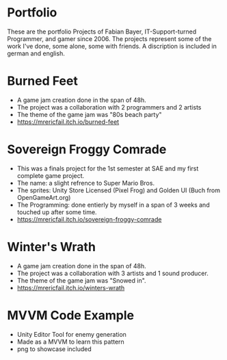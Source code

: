 # Portfolio
These are the portfolio Projects of Fabian Bayer, IT-Support-turned Programmer, and gamer since 2006.
The projects represent some of the work I've done, some alone, some with friends.
A discription is included in german and english.

# Burned Feet
+ A game jam creation done in the span of 48h.
+ The project was a collaboration with 2 programmers and 2 artists
+ The theme of the game jam was "80s beach party"
+ https://mrericfail.itch.io/burned-feet

# Sovereign Froggy Comrade
+ This was a finals project for the 1st semester at SAE and my first complete game project.
+ The name: a slight refrence to Super Mario Bros. 
+ The sprites: Unity Store Licensed (Pixel Frog) and Golden UI (Buch from OpenGameArt.org)
+ The Programming: done entierly by myself in a span of 3 weeks and touched up after some time.
+ https://mrericfail.itch.io/sovereign-froggy-comrade

# Winter's Wrath
+ A game jam creation done in the span of 48h.
+ The project was a collaboration with 3 artists and 1 sound producer.
+ The theme of the game jam was "Snowed in".
+ https://mrericfail.itch.io/winters-wrath

# MVVM Code Example
+ Unity Editor Tool for enemy generation
+ Made as a MVVM to learn this pattern
+ png to showcase included
